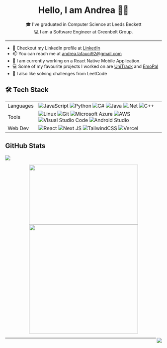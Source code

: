 <h1 align="center"> Hello, I am Andrea 🖐🏻 </h1>

<!-- ABOUT ME -->
<p align="center"> 🎓 I've graduated in Computer Science at Leeds Beckett <br>
💻 I am a Software Engineer at Greenbelt Group. 
</p>

<hr>

- 🔭 Checkout my LinkedIn profile at [LinkedIn](https://www.linkedin.com/in/andrea-lafaucideleo/)
- 📫 You can reach me at [andrea.lafauci92@gmail.com](mailto:andrea.lafauci92@gmail.com)
- 💼 I am currently working on a React Native Mobile Application.
- 💻 Some of my favourite projects I worked on are [UniTrack](https://github.com/UniTrackApp) and [EmoPal](https://github.com/Bosurgi/EmoPal)
- 🧩 I also like solving challenges from LeetCode

<!-- TECH STACK LOGOS -->
## 🛠️ Tech Stack

|           |             |
|-----------|-------------|
| Languages | ![JavaScript](https://img.shields.io/badge/javascript-000000.svg?style=for-the-badge&logo=javascript&logoColor=fcdc00) ![Python](https://img.shields.io/badge/python-000000?style=for-the-badge&logo=python&logoColor=f2c83f) ![C#](https://img.shields.io/badge/c%23-000000.svg?style=for-the-badge&logo=c-sharp&logoColor=239120) ![Java](https://img.shields.io/badge/java-000000.svg?style=for-the-badge&logo=java&logoColor=ed8b00) ![.Net](https://img.shields.io/badge/.NET-000000?style=for-the-badge&logo=.net&logoColor=c792ea) ![C++](https://img.shields.io/badge/c++-000000.svg?style=for-the-badge&logo=c%2B%2B&logoColor=005494) |
| Tools     | ![Linux](https://img.shields.io/badge/Linux-000000?style=for-the-badge&logo=linux&logoColor=ffca28) ![Git](https://img.shields.io/badge/git-000000.svg?style=for-the-badge&logo=git&logoColor=f05033) ![Microsoft Azure](https://img.shields.io/badge/Azure-000000?style=for-the-badge&logo=microsoft%20azure&logoColor=%230078D4&labelColor=%23000000&color=%23000000) ![AWS](https://img.shields.io/badge/Amazon%20AWS-000000.svg?style=for-the-badge&logo=amazon-aws&logoColor=ea901d)  ![Visual Studio Code](https://img.shields.io/badge/VS%20Code-000000.svg?style=for-the-badge&logo=visual-studio-code&logoColor=0078d7) ![Android Studio](https://img.shields.io/badge/android%20studio-000000?style=for-the-badge&logo=android%20studio&labelColor=%23000000&color=%23000000) |
| Web Dev   | ![React](https://img.shields.io/badge/react-000000.svg?style=for-the-badge&logo=react&logoColor=61dafb) ![Next JS](https://img.shields.io/badge/Next.js-black?style=for-the-badge&logo=next.js&logoColor=white) ![TailwindCSS](https://img.shields.io/badge/tailwind%20css-000000.svg?style=for-the-badge&logo=tailwind-css&logoColor=38b2ac) ![Vercel](https://img.shields.io/badge/vercel-%23000000.svg?style=for-the-badge&logo=vercel&logoColor=white) |


<!-- GITHUB STATS -->

## GitHub Stats

<div>
<img src="https://github-readme-activity-graph.vercel.app/graph?username=bosurgi&theme=material-palenight&bg_color=00000000&point=00000000&hide_border=true&custom_title=last+30+days&area=true">
</div>
<p align="center">
  <a href="#"><img src="https://github-readme-stats.vercel.app/api?username=bosurgi&include_all_commits=true&count_private=true&show_icons=true&theme=material-palenight&hide=contribs&hide_rank=true&custom_title=Andrea's%27s+GitHub+Stats" width="350" height="192"></a>
  <a href="#"><img src="https://github-readme-stats.vercel.app/api/top-langs/?username=bosurgi&layout=compact&hide=html,css,scss&theme=material-palenight&custom_title=Language+Usage"  width="350"></a>
</p>

<!-- ACTIVITY & PROFILE VIEWS -->
<img align="right" src="https://komarev.com/ghpvc/?username=bosurgi&color=b888da&style=for-the-badge">
<hr>
